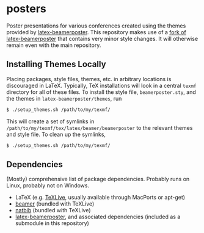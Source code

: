 # posters
Poster presentations for various conferences created using the themes provided by [latex-beamerposter](https://github.com/deselaers/latex-beamerposter). This repository makes use of a [fork of latex-beamerposter](https://github.com/wtbarnes/latex-beamerposter) that contains very minor style changes. It will otherwise remain even with the main repository.

## Installing Themes Locally
Placing packages, style files, themes, etc. in arbitrary locations is discouraged in LaTeX. Typically, TeX installations will look in a central `texmf` directory for all of these files. To install the style file, `beamerposter.sty`, and the themes in `latex-beamerposter/themes`, run
```Bash
$ ./setup_themes.sh /path/to/my/texmf/
```
This will create a set of symlinks in `/path/to/my/texmf/tex/latex/beamer/beamerposter` to the relevant themes and style file. To clean up the symlinks,
```Bash
$ ./setup_themes.sh /path/to/my/texmf/
```

## Dependencies
(Mostly) comprehensive list of package dependencies. Probably runs on Linux, probably not on Windows.

* LaTeX (e.g. [TeXLive](https://www.tug.org/texlive/), usually available through MacPorts or apt-get)
* [beamer](http://www.ctan.org/pkg/beamer) (bundled with TeXLive)
* [natbib](https://www.ctan.org/pkg/natbib?lang=en) (bundled with TeXLive)
* [latex-beamerposter](https://github.com/deselaers/latex-beamerposter), and associated dependencies (included as a submodule in this repository)
